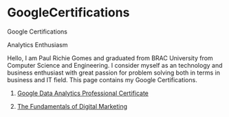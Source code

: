 # GoogleCertifications
Google Certifications

Analytics Enthusiasm

​Hello, I am Paul Richie Gomes and graduated from BRAC University from Computer Science and Engineering. I consider myself as an technology and business enthusiast with great passion for problem solving both in terms in business and IT field. This page contains my Google Certifications. 

1. [Google Data Analytics Professional Certificate](https://drive.google.com/file/d/1HY4CupE4rvHCscnCofdOMTOg8RRi9jcM/view?usp=sharing)

2. [The Fundamentals of Digital Marketing](https://drive.google.com/file/d/1fm87A6jiYMLmgdZ6TcvnLZXT53juMLnQ/view?usp=sharing)






